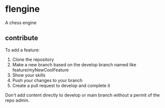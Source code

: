 # flengine
A chess engine

## contribute
To add a feature:
1. Clone the repository
2. Make a new branch based on the develop branch named like feature/myNewCoolFeature
3. Show your skills
4. Push your changes to your branch
5. Create a pull request to develop and complete it

Don't add content directly to develop or main branch without a permit of the repo admin.